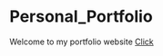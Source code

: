 # Personal_Portfolio

Welcome to my portfolio website [Click](https://sathishvemala.github.io/Personal_Portfolio/)
